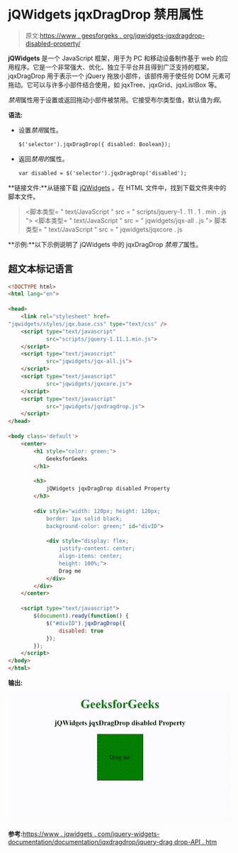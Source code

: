 # jQWidgets jqxDragDrop 禁用属性

> 原文:[https://www . geesforgeks . org/jqwidgets-jqxdragdrop-disabled-property/](https://www.geeksforgeeks.org/jqwidgets-jqxdragdrop-disabled-property/)

**jQWidgets** 是一个 JavaScript 框架，用于为 PC 和移动设备制作基于 web 的应用程序。它是一个非常强大、优化、独立于平台并且得到广泛支持的框架。jqxDragDrop 用于表示一个 jQuery 拖放小部件，该部件用于使任何 DOM 元素可拖动。它可以与许多小部件结合使用，如 jqxTree、jqxGrid、jqxListBox 等。

*禁用*属性用于设置或返回拖动小部件被禁用。它接受布尔类型值，默认值为*假*。

**语法:**

*   设置*禁用*属性。

    ```html
    $('selector').jqxDragDrop({ disabled: Boolean});
    ```

*   返回*禁用的*属性。

    ```html
    var disabled = $('selector').jqxDragDrop('disabled');
    ```

**链接文件:**从链接下载 [jQWidgets](https://www.jqwidgets.com/download/) 。在 HTML 文件中，找到下载文件夹中的脚本文件。

> <link rel="”stylesheet”" href="”jqwidgets/styles/jqx.base.css”" type="”text/css”">
> <脚本类型= " text/JavaScript " src = " scripts/jquery-1 . 11 . 1 . min . js "></脚本>
> <脚本类型= " text/JavaScript " src = " jqwidgets/jqx-all . js "></脚本>
> 脚本类型= " text/JavaScript " src = " jqwidgets/jqxcore . js

**示例:**以下示例说明了 jQWidgets 中的 jqxDragDrop *禁用了*属性。

## 超文本标记语言

```html
<!DOCTYPE html>
<html lang="en">

<head>
    <link rel="stylesheet" href=
"jqwidgets/styles/jqx.base.css" type="text/css" />
    <script type="text/javascript" 
            src="scripts/jquery-1.11.1.min.js">
    </script>
    <script type="text/javascript" 
            src="jqwidgets/jqx-all.js">
    </script>
    <script type="text/javascript" 
            src="jqwidgets/jqxcore.js">
    </script>
    <script type="text/javascript" 
            src="jqwidgets/jqxdragdrop.js">
    </script>
</head>

<body class='default'>
    <center>
        <h1 style="color: green;">
            GeeksforGeeks
        </h1>

        <h3>
            jQWidgets jqxDragDrop disabled Property
        </h3>

        <div style="width: 120px; height: 120px; 
            border: 1px solid black; 
            background-color: green;" id="divID">

            <div style="display: flex;
                justify-content: center;
                align-items: center;
                height: 100%;">
                Drag me
            </div>
        </div>
    </center>

    <script type="text/javascript">
        $(document).ready(function() {
            $("#divID").jqxDragDrop({
                disabled: true
            });
        });
    </script>
</body>
</html>
```

**输出:**

![](img/579cb74f56ffda514130b6354d54d173.png)

**参考:**[https://www . jqwidgets . com/jquery-widgets-documentation/documentation/jqxdragdrop/jquery-drag drop-API . htm](https://www.jqwidgets.com/jquery-widgets-documentation/documentation/jqxdragdrop/jquery-dragdrop-api.htm)